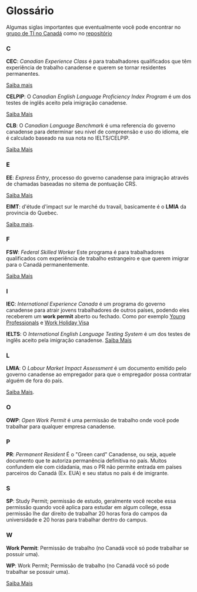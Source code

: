 # Glossário

Algumas siglas importantes que eventualmente você pode encontrar no [grupo de TI no Canadá](https://t.me/tinocanada) como no [repositório](https://github.com/ti-no-canada)

### C

**CEC**: *Canadian Experience Class* é para trabalhadores qualificados que têm experiência de trabalho canadense e querem se tornar residentes permanentes.

[Saiba mais](https://www.canada.ca/en/immigration-refugees-citizenship/services/immigrate-canada/express-entry/eligibility/canadian-experience-class.html)

**CELPIP**: O *Canadian English Language Proficiency Index Program* é um dos testes de inglês aceito pela imigração canadense.

[Saiba Mais](https://www.celpip.ca)

**CLB**: O *Canadian Language Benchmark* é uma referencia do governo canadense para determinar seu nivel de compreensão e uso do idioma, ele é calculado baseado na sua nota no IELTS/CELPIP.

[Saiba Mais](https://www.canada.ca/en/immigration-refugees-citizenship/corporate/publications-manuals/operational-bulletins-manuals/standard-requirements/language-requirements/test-equivalency-charts.html)

### E

**EE**: *Express Entry*, processo do governo canadense para imigração através de chamadas baseadas no sitema de pontuação CRS.

[Saiba Mais](https://www.canada.ca/en/immigration-refugees-citizenship/services/immigrate-canada/express-entry/works.html)

**EIMT**: d'étude d'impact sur le marché du travail, basicamente é o **LMIA** da provincia do Quebec. 

[Saiba mais](./informacoes-gerais-sobre-visto.md#o-que-é-express-entry).

### F

**FSW**: *Federal Skilled Worker* Este programa é para trabalhadores qualificados com experiência de trabalho estrangeiro e que querem imigrar para o Canadá permanentemente.

[Saiba Mais](https://www.canada.ca/en/immigration-refugees-citizenship/services/immigrate-canada/express-entry/eligibility/federal-skilled-workers.html)

### I 

**IEC**: *International Experience Canada* é um programa do governo canadense para atrair jovens trabalhadores de outros países, podendo eles receberem um **work permit** aberto ou fechado. Como por exemplo [Young Professionals](https://github.com/ti-no-canada/imigracao-para-o-canada/blob/master/como-conseguir-um-work-permit-no-canada.md#international-experience-canada-iec-young-professionals) e [Work Holiday Visa](https://github.com/ti-no-canada/imigracao-para-o-canada/blob/master/como-conseguir-um-work-permit-no-canada.md#international-experience-canada-iec-work-holiday-visa)

**IELTS**: O *International English Language Testing System* é um dos testes de inglês aceito pela imigração canadense.
[Saiba Mais](https://www.ielts.org)

### L

**LMIA**: O *Labour Market Impact Assessment* é um documento emitido pelo governo canadense ao empregador para que o empregador possa contratar alguém de fora do país. 

[Saiba Mais](https://github.com/ti-no-canada/imigracao-para-o-canada/blob/master/como-conseguir-um-work-permit-no-canada.md#lmia-labour-market-impact-assessment).

### O

**OWP**: *Open Work Permit* é uma permissão de trabalho onde você pode trabalhar para qualquer empresa canadense.

### P

**PR**: *Permanent Resident* É o "Green card" Canadense, ou seja, aquele documento que te autoriza permanência definitiva no país. Muitos confundem ele com cidadania, mas o PR não permite entrada em países parceiros do Canadá (Ex. EUA) e seu status no país é de imigrante.

### S

**SP**: Study Permit; permissão de estudo, geralmente você recebe essa permissão quando você aplica para estudar em algum college, essa permissão lhe dar direito de trabalhar 20 horas fora do campos da universidade e 20 horas para trabalhar dentro do campus.

### W

**Work Permit**: Permissão de trabalho (no Canadá você só pode trabalhar se possuir uma).

**WP**: Work Permit; Permissão de trabalho (no Canadá você só pode trabalhar se possuir uma).


[Saiba Mais](https://github.com/ti-no-canada/imigracao-para-o-canada)
